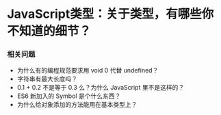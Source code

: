 # JavaScript类型：关于类型，有哪些你不知道的细节？

### 相关问题

* 为什么有的编程规范要求用 void 0 代替 undefined？
* 字符串有最大长度吗？
* 0.1 + 0.2 不是等于 0.3 么？为什么 JavaScript 里不是这样的？
* ES6 新加入的 Symbol 是个什么东西？
* 为什么给对象添加的方法能用在基本类型上？

### 
